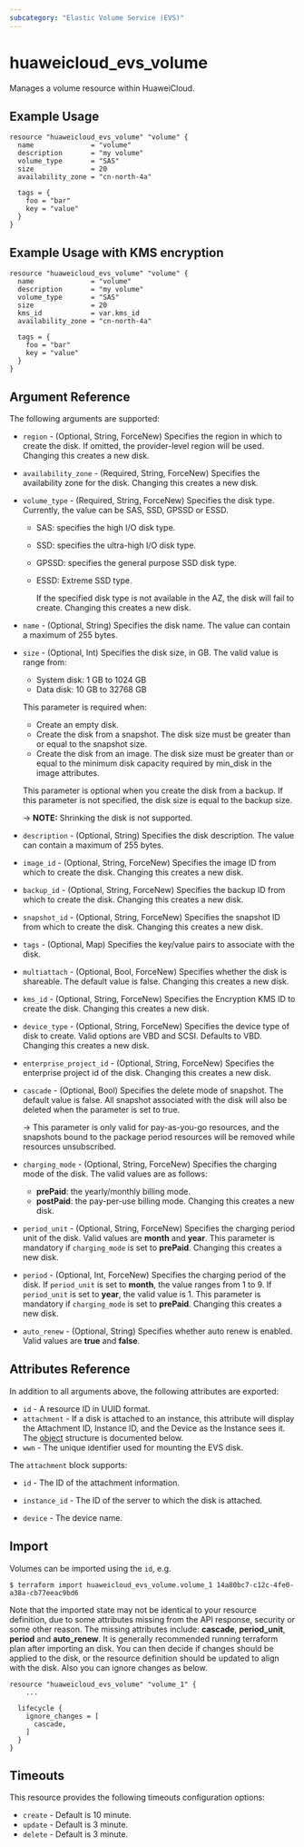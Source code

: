 ```yaml
---
subcategory: "Elastic Volume Service (EVS)"
---
```


# huaweicloud_evs_volume

Manages a volume resource within HuaweiCloud.

## Example Usage

```hcl
resource "huaweicloud_evs_volume" "volume" {
  name              = "volume"
  description       = "my volume"
  volume_type       = "SAS"
  size              = 20
  availability_zone = "cn-north-4a"

  tags = {
    foo = "bar"
    key = "value"
  }
}
```

## Example Usage with KMS encryption

```hcl
resource "huaweicloud_evs_volume" "volume" {
  name              = "volume"
  description       = "my volume"
  volume_type       = "SAS"
  size              = 20
  kms_id            = var.kms_id
  availability_zone = "cn-north-4a"

  tags = {
    foo = "bar"
    key = "value"
  }
}
```

## Argument Reference

The following arguments are supported:

* `region` - (Optional, String, ForceNew) Specifies the region in which to create the disk. If omitted, the
  provider-level region will be used. Changing this creates a new disk.

* `availability_zone` - (Required, String, ForceNew) Specifies the availability zone for the disk. Changing this creates
  a new disk.

* `volume_type` - (Required, String, ForceNew) Specifies the disk type. Currently, the value can be SAS, SSD, GPSSD or
  ESSD.
  + SAS: specifies the high I/O disk type.
  + SSD: specifies the ultra-high I/O disk type.
  + GPSSD: specifies the general purpose SSD disk type.
  + ESSD: Extreme SSD type.

      If the specified disk type is not available in the AZ, the disk will fail to create. Changing this creates a new
      disk.

* `name` - (Optional, String) Specifies the disk name. The value can contain a maximum of 255 bytes.

* `size` - (Optional, Int) Specifies the disk size, in GB. The valid value is range from:
  + System disk: 1 GB to 1024 GB
  + Data disk: 10 GB to 32768 GB

  This parameter is required when:
  + Create an empty disk.
  + Create the disk from a snapshot. The disk size must be greater than or equal to the snapshot size.
  + Create the disk from an image. The disk size must be greater than or equal to the minimum disk capacity required by
  min_disk in the image attributes.

  This parameter is optional when you create the disk from a backup. If this parameter is not specified, the
  disk size is equal to the backup size.

  -> **NOTE:** Shrinking the disk is not supported.

* `description` - (Optional, String) Specifies the disk description. The value can contain a maximum of 255 bytes.

* `image_id` - (Optional, String, ForceNew) Specifies the image ID from which to create the disk. Changing this creates
  a new disk.

* `backup_id` - (Optional, String, ForceNew) Specifies the backup ID from which to create the disk. Changing this
  creates a new disk.

* `snapshot_id` - (Optional, String, ForceNew) Specifies the snapshot ID from which to create the disk. Changing this
  creates a new disk.

* `tags` - (Optional, Map) Specifies the key/value pairs to associate with the disk.

* `multiattach` - (Optional, Bool, ForceNew) Specifies whether the disk is shareable. The default value is false.
  Changing this creates a new disk.

* `kms_id` - (Optional, String, ForceNew) Specifies the Encryption KMS ID to create the disk. Changing this creates a
  new disk.

* `device_type` - (Optional, String, ForceNew) Specifies the device type of disk to create. Valid options are VBD and
  SCSI. Defaults to VBD. Changing this creates a new disk.

* `enterprise_project_id` - (Optional, String, ForceNew) Specifies the enterprise project id of the disk. Changing this
  creates a new disk.

* `cascade` - (Optional, Bool) Specifies the delete mode of snapshot. The default value is false. All snapshot
  associated with the disk will also be deleted when the parameter is set to true.

  -> This parameter is only valid for pay-as-you-go resources, and the snapshots bound to the package period resources
     will be removed while resources unsubscribed.

* `charging_mode` - (Optional, String, ForceNew) Specifies the charging mode of the disk.
  The valid values are as follows:
  + **prePaid**: the yearly/monthly billing mode.
  + **postPaid**: the pay-per-use billing mode.
    Changing this creates a new disk.

* `period_unit` - (Optional, String, ForceNew) Specifies the charging period unit of the disk.
  Valid values are **month** and **year**. This parameter is mandatory if `charging_mode` is set to **prePaid**.
  Changing this creates a new disk.

* `period` - (Optional, Int, ForceNew) Specifies the charging period of the disk.
  If `period_unit` is set to **month**, the value ranges from 1 to 9.
  If `period_unit` is set to **year**, the valid value is 1.
  This parameter is mandatory if `charging_mode` is set to **prePaid**.
  Changing this creates a new disk.

* `auto_renew` - (Optional, String) Specifies whether auto renew is enabled.
  Valid values are **true** and **false**.

## Attributes Reference

In addition to all arguments above, the following attributes are exported:

* `id` - A resource ID in UUID format.
* `attachment` - If a disk is attached to an instance, this attribute will display the Attachment ID, Instance ID, and
  the Device as the Instance sees it. The [object](#attachment_struct) structure is documented below.
* `wwn` - The unique identifier used for mounting the EVS disk.

<a name="attachment_struct"></a>
The `attachment` block supports:

* `id` - The ID of the attachment information.

* `instance_id` - The ID of the server to which the disk is attached.

* `device` - The device name.

## Import

Volumes can be imported using the `id`, e.g.

```
$ terraform import huaweicloud_evs_volume.volume_1 14a80bc7-c12c-4fe0-a38a-cb77eeac9bd6
```

Note that the imported state may not be identical to your resource definition, due to some attributes missing from the
API response, security or some other reason. The missing attributes include: **cascade**, **period_unit**, **period**
and **auto_renew**. It is generally recommended running terraform plan after importing an disk.
You can then decide if changes should be applied to the disk, or the resource definition should be updated to align
with the disk. Also you can ignore changes as below.

```
resource "huaweicloud_evs_volume" "volume_1" {
    ...

  lifecycle {
    ignore_changes = [
      cascade,
    ]
  }
}
```

## Timeouts

This resource provides the following timeouts configuration options:

* `create` - Default is 10 minute.
* `update` - Default is 3 minute.
* `delete` - Default is 3 minute.
